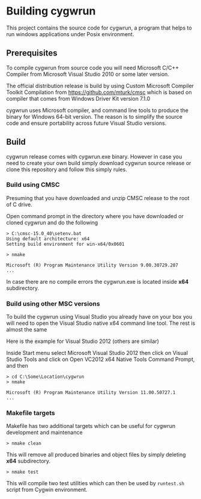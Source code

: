 # Building cygwrun

This project contains the source code for cygwrun, a program
that helps to run windows applications under Posix environment.

## Prerequisites

To compile cygwrun from source code you will need
Microsoft C/C++ Compiler from Microsoft Visual Studio 2010
or some later version.

The official distribution release is build by using
Custom Microsoft Compiler Toolkit Compilation from
<https://github.com/mturk/cmsc> which is based on compiler
that comes from Windows Driver Kit version 7.1.0

cygwrun uses Microsoft compiler, and command line tools to
produce the binary for Windows 64-bit version. The reason is
to simplify the source code and ensure portability across future
Visual Studio versions.

## Build

cygwrun release comes with cygwrun.exe binary. However in
case you need to create your own build simply
download cygwrun source release or clone
this repository and follow this simply rules.

### Build using CMSC

Presuming that you have downloaded and unzip CMSC release
to the root of C drive.

Open command prompt in the directory where you have
downloaded or cloned cygwrun and do the following

```no-highlight
> C:\cmsc-15.0_40\setenv.bat
Using default architecture: x64
Setting build environment for win-x64/0x0601

> nmake

Microsoft (R) Program Maintenance Utility Version 9.00.30729.207
...
```
In case there are no compile errors the cygwrun.exe is located
inside **x64** subdirectory.

### Build using other MSC versions

To build the cygwrun using Visual Studio you already
have on your box you will need to open the Visual Studio
native x64 command line tool. The rest is almost the same

Here is the example for Visual Studio 2012 (others are similar)

Inside Start menu select Microsoft Visual Studio 2012 then
click on Visual Studio Tools and click on
Open VC2012 x64 Native Tools Command Prompt, and then

```no-highlight
> cd C:\Some\Location\cygwrun
> nmake

Microsoft (R) Program Maintenance Utility Version 11.00.50727.1
...
```

### Makefile targets

Makefile has two additional targets which can be useful
for cygwrun development and maintenance

```no-highlight
> nmake clean
```

This will remove all produced binaries and object files
by simply deleting **x64** subdirectory.

```no-highlight
> nmake test
```

This will compile two test utilities which can
then be used by `runtest.sh` script from Cygwin
environment.


